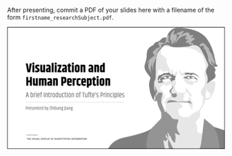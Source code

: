 After presenting, commit a PDF of your slides here with a filename of the form `firstname_researchSubject.pdf`.

![illustrative images](./cover.png)